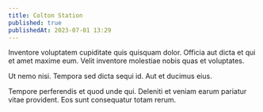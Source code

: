 ```yaml
---
title: Colton Station
published: true
publishedAt: 2023-07-01 13:29
---
```


Inventore voluptatem cupiditate quis quisquam dolor. Officia aut dicta et qui et amet maxime eum. Velit inventore molestiae nobis quas et voluptates.

Ut nemo nisi. Tempora sed dicta sequi id. Aut et ducimus eius.

Tempore perferendis et quod unde qui. Deleniti et veniam earum pariatur vitae provident. Eos sunt consequatur totam rerum.